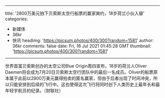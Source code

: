 
---
title: '2800万美元拍下贝索斯太空行船票的赢家爽约，18岁荷兰小伙入替'
categories: 
 - 新媒体
 - 36kr
 - 快讯
headimg: 'https://picsum.photos/400/300?random=1581'
author: 36kr
comments: false
date: Fri, 16 Jul 2021 01:45:28 GMT
thumbnail: 'https://picsum.photos/400/300?random=1581'
---

<div>   
世界首富贝索斯创办的太空公司Blue Origin周四宣布，18岁的荷兰人Oliver Daemen将会成为7月20日贝索斯太空行团队中的最后一名成员。Oliver的船票原本属于此前以2800万美元赢得拍卖的匿名赢家，但由于后者出现了时间冲突，所以只能安排到后续的飞行中。这也使得这次飞行将同时创下人类历史上最年长和最年轻宇航员的纪录。（财联社）  
</div>
            